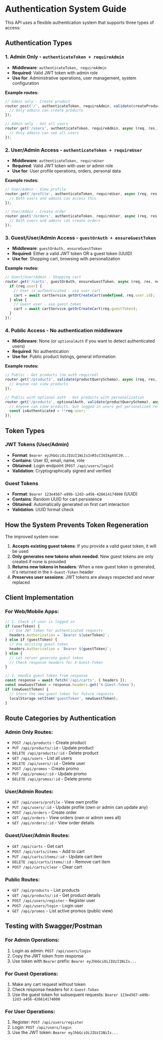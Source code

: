 # Authentication System Guide

This API uses a flexible authentication system that supports three types of access:

## Authentication Types

### 1. **Admin Only** - `authenticateToken + requireAdmin`
- **Middleware**: `authenticateToken, requireAdmin`
- **Required**: Valid JWT token with admin role
- **Use for**: Administrative operations, user management, system configuration

**Example routes:**
```typescript
// Admin only - Create product
router.post('/', authenticateToken, requireAdmin, validate(createProductSchema), async (req, res, next) => {
  // Only admins can create products
});

// Admin only - Get all users  
router.get('/users', authenticateToken, requireAdmin, async (req, res, next) => {
  // Only admins can see all users
});
```

### 2. **User/Admin Access** - `authenticateToken + requireUser`
- **Middleware**: `authenticateToken, requireUser`
- **Required**: Valid JWT token with user or admin role
- **Use for**: User profile operations, orders, personal data

**Example routes:**
```typescript
// User/Admin - View profile
router.get('/profile', authenticateToken, requireUser, async (req, res, next) => {
  // Both users and admins can access this
});

// User/Admin - Create order
router.post('/orders', authenticateToken, requireUser, async (req, res, next) => {
  // Both users and admins can create orders
});
```

### 3. **Guest/User/Admin Access** - `guestOrAuth + ensureGuestToken`
- **Middleware**: `guestOrAuth, ensureGuestToken`
- **Required**: Either a valid JWT token OR a guest token (UUID)
- **Use for**: Shopping cart, browsing with personalization

**Example routes:**
```typescript
// Guest/User/Admin - Shopping cart
router.get('/carts', guestOrAuth, ensureGuestToken, async (req, res, next) => {
  if (req.user) {
    // User is authenticated - use user cart
    cart = await cartService.getOrCreateCart(undefined, req.user.id);
  } else {
    // Guest user - use guest token
    cart = await cartService.getOrCreateCart(req.guestToken);
  }
});
```

### 4. **Public Access** - No authentication middleware
- **Middleware**: None (or `optionalAuth` if you want to detect authenticated users)
- **Required**: No authentication
- **Use for**: Public product listings, general information

**Example routes:**
```typescript
// Public - Get products (no auth required)
router.get('/products', validate(productQuerySchema), async (req, res, next) => {
  // Anyone can view products
});

// Public with optional auth - Get products with personalization
router.get('/products', optionalAuth, validate(productQuerySchema), async (req, res, next) => {
  // Anyone can view products, but logged-in users get personalized results
  const isAuthenticated = !!req.user;
});
```

## Token Types

### JWT Tokens (User/Admin)
- **Format**: `Bearer eyJhbGciOiJIUzI1NiIsInR5cCI6IkpXVCJ9...`
- **Contains**: User ID, email, name, role
- **Obtained**: Login endpoint (`POST /api/users/login`)
- **Validation**: Cryptographically signed and verified

### Guest Tokens
- **Format**: `Bearer 123e4567-e89b-12d3-a456-426614174000` (UUID)
- **Contains**: Random UUID for cart persistence
- **Obtained**: Automatically generated on first cart interaction
- **Validation**: UUID format check

## How the System Prevents Token Regeneration

The improved system now:

1. **Accepts existing guest tokens**: If you provide a valid guest token, it will be used
2. **Only generates new tokens when needed**: New guest tokens are only created if none is provided
3. **Returns new tokens in headers**: When a new guest token is generated, it's returned in the `X-Guest-Token` header
4. **Preserves user sessions**: JWT tokens are always respected and never replaced

## Client Implementation

### For Web/Mobile Apps:

```javascript
// 1. Check if user is logged in
if (userToken) {
  // Use JWT token for authenticated requests
  headers.Authorization = `Bearer ${userToken}`;
} else if (guestToken) {
  // Use existing guest token
  headers.Authorization = `Bearer ${guestToken}`;
} else {
  // Let server generate guest token
  // Check response headers for X-Guest-Token
}

// 2. Handle guest token from response
const response = await fetch('/api/carts', { headers });
const newGuestToken = response.headers.get('X-Guest-Token');
if (newGuestToken) {
  // Store the new guest token for future requests
  localStorage.setItem('guestToken', newGuestToken);
}
```

## Route Categories by Authentication

### Admin Only Routes:
- `POST /api/products` - Create product
- `PUT /api/products/:id` - Update product
- `DELETE /api/products/:id` - Delete product
- `GET /api/users` - List all users
- `DELETE /api/users/:id` - Delete user
- `POST /api/promos` - Create promo
- `PUT /api/promos/:id` - Update promo
- `DELETE /api/promos/:id` - Delete promo

### User/Admin Routes:
- `GET /api/users/profile` - View own profile
- `PUT /api/users/:id` - Update profile (own or admin can update any)
- `POST /api/orders` - Create order
- `GET /api/orders` - View orders (own or admin sees all)
- `GET /api/orders/:id` - View order details

### Guest/User/Admin Routes:
- `GET /api/carts` - Get cart
- `POST /api/carts/items` - Add to cart
- `PUT /api/carts/items/:id` - Update cart item
- `DELETE /api/carts/items/:id` - Remove cart item
- `POST /api/carts/clear` - Clear cart

### Public Routes:
- `GET /api/products` - List products
- `GET /api/products/:id` - Get product details
- `POST /api/users/register` - Register user
- `POST /api/users/login` - Login user
- `GET /api/promos` - List active promos (public view)

## Testing with Swagger/Postman

### For Admin Operations:
1. Login as admin: `POST /api/users/login`
2. Copy the JWT token from response
3. Use token with `Bearer` prefix: `Bearer eyJhbGciOiJIUzI1NiIs...`

### For Guest Operations:
1. Make any cart request without token
2. Check response headers for `X-Guest-Token`
3. Use the guest token for subsequent requests: `Bearer 123e4567-e89b-12d3-a456-426614174000`

### For User Operations:
1. Register: `POST /api/users/register`
2. Login: `POST /api/users/login`
3. Use the JWT token: `Bearer eyJhbGciOiJIUzI1NiIs...`
